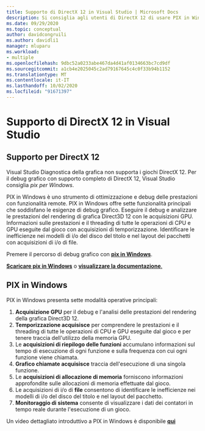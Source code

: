 ```yaml
---
title: Supporto di DirectX 12 in Visual Studio | Microsoft Docs
description: Si consiglia agli utenti di DirectX 12 di usare PIX in Windows per un'esperienza di debug grafico completa
ms.date: 09/29/2020
ms.topic: conceptual
author: davidcongruili
ms.author: davidli1
manager: mluparu
ms.workload:
- multiple
ms.openlocfilehash: 9dbc52a0233abe467da4d41af0134663bc7cd9df
ms.sourcegitcommit: a1cb4e2025045c2ad79167645c4c0f33b94b1152
ms.translationtype: MT
ms.contentlocale: it-IT
ms.lasthandoff: 10/02/2020
ms.locfileid: "91671397"
---
```

# <a name="directx-12-support-in-visual-studio"></a>Supporto di DirectX 12 in Visual Studio

## <a name="directx-12-support"></a>Supporto per DirectX 12

Visual Studio Diagnostica della grafica non supporta i giochi DirectX 12. Per il debug grafico con supporto completo di DirectX 12, Visual Studio consiglia *pix per Windows*. 

PIX in Windows è uno strumento di ottimizzazione e debug delle prestazioni con funzionalità remote. PIX in Windows offre sette funzionalità principali che soddisfano le esigenze di debug grafico. Eseguire il debug e analizzare le prestazioni del rendering di grafica Direct3D 12 con le acquisizioni GPU. Informazioni sulle prestazioni e il threading di tutte le operazioni di CPU e GPU eseguite dal gioco con acquisizioni di temporizzazione. Identificare le inefficienze nei modelli di i/o del disco del titolo e nel layout dei pacchetti con acquisizioni di i/o di file.

Premere il percorso di debug grafico con [**pix in Windows**](https://aka.ms/PIXonWindows).

[**Scaricare pix in Windows**](https://aka.ms/downloadPIX) o [ **visualizzare la documentazione**.](https://devblogs.microsoft.com/pix/documentation/)

## <a name="pix-on-windows"></a>PIX in Windows

PIX in Windows presenta sette modalità operative principali:
1. **Acquisizione GPU** per il debug e l'analisi delle prestazioni del rendering della grafica Direct3D 12.
2. **Temporizzazione acquisisce** per comprendere le prestazioni e il threading di tutte le operazioni di CPU e GPU eseguite dal gioco e per tenere traccia dell'utilizzo della memoria GPU.
3. Le **acquisizioni di riepilogo delle funzioni** accumulano informazioni sul tempo di esecuzione di ogni funzione e sulla frequenza con cui ogni funzione viene chiamata.
4. **Grafico chiamate acquisisce** traccia dell'esecuzione di una singola funzione.
5. Le **acquisizioni di allocazione di memoria** forniscono informazioni approfondite sulle allocazioni di memoria effettuate dal gioco.
6. Le acquisizioni di i/o di **file** consentono di identificare le inefficienze nei modelli di i/o del disco del titolo e nel layout del pacchetto.
7. **Monitoraggio di sistema** consente di visualizzare i dati dei contatori in tempo reale durante l'esecuzione di un gioco.

Un video dettagliato introduttivo a PIX in Windows è disponibile [ **qui**](https://www.youtube.com/playlist?list=PLeHvwXyqearWuPPxh6T03iwX-McPG5LkB)

